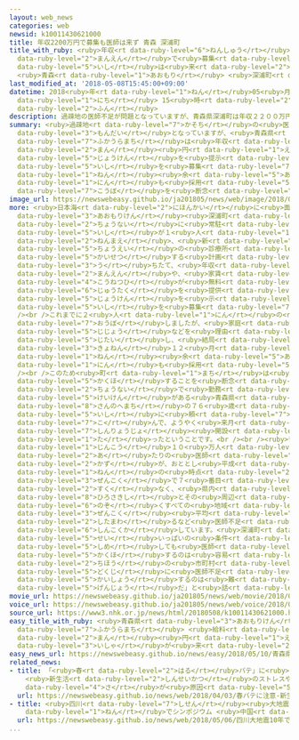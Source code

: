 ```yaml
---
layout: web_news
categories: web
newsid: k10011430621000
title: 年収2200万円で募集も医師は来ず 青森 深浦町
title_with_ruby: <ruby>年収<rt data-ruby-level="6">ねんしゅう</rt></ruby>2200<ruby>万円<rt
  data-ruby-level="2">まんえん</rt></ruby>で<ruby>募集<rt data-ruby-level="7">ぼしゅう</rt></ruby>も<ruby>医師<rt
  data-ruby-level="5">いし</rt></ruby>は<ruby>来<rt data-ruby-level="2">こ</rt></ruby>ず
  <ruby>青森<rt data-ruby-level="1">あおもり</rt></ruby> <ruby>深浦町<rt data-ruby-level="7">ふかうらまち</rt></ruby>
last_modified_at: '2018-05-08T15:45:00+09:00'
datetime: 2018<ruby>年<rt data-ruby-level="1">ねん</rt></ruby>05<ruby>月<rt data-ruby-level="1">がつ</rt></ruby>08<ruby>日<rt
  data-ruby-level="1">にち</rt></ruby> 15<ruby>時<rt data-ruby-level="2">じ</rt></ruby>45<ruby>分<rt
  data-ruby-level="2">ふん</rt></ruby>
description: 過疎地の医師不足が問題となっていますが、青森県深浦町は年収２２００万円などの条件を提示して医師を募集したにもかかわらず、３年余りかけても１人も採用できず、公募を断念したことがわかりました。
summary: <ruby>過疎地<rt data-ruby-level="7">かそち</rt></ruby>の<ruby>医師不足<rt data-ruby-level="5">いしぶそく</rt></ruby>が<ruby>問題<rt
  data-ruby-level="3">もんだい</rt></ruby>となっていますが、<ruby>青森県<rt data-ruby-level="3">あおもりけん</rt></ruby><ruby>深浦町<rt
  data-ruby-level="7">ふかうらまち</rt></ruby>は<ruby>年収<rt data-ruby-level="6">ねんしゅう</rt></ruby>２２００<ruby>万<rt
  data-ruby-level="2">まん</rt></ruby><ruby>円<rt data-ruby-level="1">えん</rt></ruby>などの<ruby>条件<rt
  data-ruby-level="5">じょうけん</rt></ruby>を<ruby>提示<rt data-ruby-level="5">ていじ</rt></ruby>して<ruby>医師<rt
  data-ruby-level="5">いし</rt></ruby>を<ruby>募集<rt data-ruby-level="7">ぼしゅう</rt></ruby>したにもかかわらず、３<ruby>年<rt
  data-ruby-level="1">ねん</rt></ruby><ruby>余<rt data-ruby-level="5">あま</rt></ruby>りかけても１<ruby>人<rt
  data-ruby-level="1">にん</rt></ruby>も<ruby>採用<rt data-ruby-level="5">さいよう</rt></ruby>できず、<ruby>公募<rt
  data-ruby-level="7">こうぼ</rt></ruby>を<ruby>断念<rt data-ruby-level="5">だんねん</rt></ruby>したことがわかりました。
image_url: https://newswebeasy.github.io/ja201805/news/web/image/2018/05/08/K10011430621_1805081548_1805081549_01_03.jpg
more: <ruby>日本海<rt data-ruby-level="2">にほんかい</rt></ruby>に<ruby>面<rt data-ruby-level="3">めん</rt></ruby>した<ruby>青森県<rt
  data-ruby-level="3">あおもりけん</rt></ruby><ruby>深浦町<rt data-ruby-level="7">ふかうらまち</rt></ruby>は、<ruby>町内<rt
  data-ruby-level="2">ちょうない</rt></ruby>に<ruby>常駐<rt data-ruby-level="7">じょうちゅう</rt></ruby>する<ruby>医師<rt
  data-ruby-level="5">いし</rt></ruby>が１<ruby>人<rt data-ruby-level="1">にん</rt></ruby>しかいなかったため、４<ruby>年前<rt
  data-ruby-level="2">ねんまえ</rt></ruby>、<ruby>新<rt data-ruby-level="2">あら</rt></ruby>たに<ruby>町営<rt
  data-ruby-level="5">ちょうえい</rt></ruby>の<ruby>診療所<rt data-ruby-level="7">しんりょうじょ</rt></ruby>を<ruby>開設<rt
  data-ruby-level="5">かいせつ</rt></ruby>する<ruby>計画<rt data-ruby-level="2">けいかく</rt></ruby>を<ruby>打<rt
  data-ruby-level="3">う</rt></ruby>ちたて、<ruby>年収<rt data-ruby-level="6">ねんしゅう</rt></ruby>２２００<ruby>万円<rt
  data-ruby-level="2">まんえん</rt></ruby>や、<ruby>家賃<rt data-ruby-level="6">やちん</rt></ruby>や<ruby>光熱費<rt
  data-ruby-level="4">こうねつひ</rt></ruby>が<ruby>無料<rt data-ruby-level="4">むりょう</rt></ruby>の<ruby>住宅<rt
  data-ruby-level="6">じゅうたく</rt></ruby>を<ruby>提供<rt data-ruby-level="6">ていきょう</rt></ruby>するという<ruby>条件<rt
  data-ruby-level="5">じょうけん</rt></ruby>を<ruby>示<rt data-ruby-level="5">しめ</rt></ruby>して<ruby>医師<rt
  data-ruby-level="5">いし</rt></ruby>を<ruby>募集<rt data-ruby-level="7">ぼしゅう</rt></ruby>しました。<br
  /><br />これまでに２<ruby>人<rt data-ruby-level="1">にん</rt></ruby>の<ruby>医師<rt data-ruby-level="5">いし</rt></ruby>が<ruby>応募<rt
  data-ruby-level="7">おうぼ</rt></ruby>しましたが、<ruby>家庭<rt data-ruby-level="3">かてい</rt></ruby>の<ruby>事情<rt
  data-ruby-level="5">じじょう</rt></ruby>などを<ruby>理由<rt data-ruby-level="3">りゆう</rt></ruby>に<ruby>辞退<rt
  data-ruby-level="5">じたい</rt></ruby>し、<ruby>結局<rt data-ruby-level="4">けっきょく</rt></ruby>、<ruby>去年<rt
  data-ruby-level="3">きょねん</rt></ruby>１２<ruby>月<rt data-ruby-level="1">がつ</rt></ruby>まで３<ruby>年<rt
  data-ruby-level="1">ねん</rt></ruby><ruby>余<rt data-ruby-level="5">あま</rt></ruby>りかけても１<ruby>人<rt
  data-ruby-level="1">にん</rt></ruby>も<ruby>採用<rt data-ruby-level="5">さいよう</rt></ruby>できませんでした。<br
  /><br />このため<ruby>町<rt data-ruby-level="1">まち</rt></ruby>は<ruby>公募<rt data-ruby-level="7">こうぼ</rt></ruby>で<ruby>確保<rt
  data-ruby-level="5">かくほ</rt></ruby>することを<ruby>断念<rt data-ruby-level="5">だんねん</rt></ruby>し、かつて<ruby>町内<rt
  data-ruby-level="2">ちょうない</rt></ruby>で<ruby>勤務<rt data-ruby-level="6">きんむ</rt></ruby>した<ruby>経験<rt
  data-ruby-level="5">けいけん</rt></ruby>がある<ruby>青森県<rt data-ruby-level="3">あおもりけん</rt></ruby><ruby>三戸町<rt
  data-ruby-level="8">さんのへまち</rt></ruby>の７６<ruby>歳<rt data-ruby-level="7">さい</rt></ruby>の<ruby>医師<rt
  data-ruby-level="5">いし</rt></ruby>に<ruby>頼<rt data-ruby-level="7">たの</rt></ruby>み<ruby>込<rt
  data-ruby-level="7">こ</rt></ruby>んで、ようやく<ruby>来月<rt data-ruby-level="2">らいげつ</rt></ruby>、<ruby>診療所<rt
  data-ruby-level="7">しんりょうじょ</rt></ruby><ruby>開設<rt data-ruby-level="5">かいせつ</rt></ruby>のめどが<ruby>立<rt
  data-ruby-level="1">た</rt></ruby>ったということです。<br /><br /><ruby>青森県<rt data-ruby-level="3">あおもりけん</rt></ruby>は<ruby>人口<rt
  data-ruby-level="1">じんこう</rt></ruby>１０<ruby>万人<rt data-ruby-level="2">まんにん</rt></ruby><ruby>当<rt
  data-ruby-level="2">あ</rt></ruby>たりの<ruby>医師<rt data-ruby-level="5">いし</rt></ruby>の<ruby>数<rt
  data-ruby-level="2">かず</rt></ruby>が、おととし<ruby>平成<rt data-ruby-level="4">へいせい</rt></ruby>２８<ruby>年<rt
  data-ruby-level="1">ねん</rt></ruby>の<ruby>時点<rt data-ruby-level="2">じてん</rt></ruby>で<ruby>全国<rt
  data-ruby-level="3">ぜんこく</rt></ruby>で７<ruby>番目<rt data-ruby-level="2">ばんめ</rt></ruby>に<ruby>少<rt
  data-ruby-level="2">すく</rt></ruby>なく、<ruby>県内<rt data-ruby-level="3">けんない</rt></ruby>では<ruby>弘前市<rt
  data-ruby-level="8">ひろさきし</rt></ruby>とその<ruby>周辺<rt data-ruby-level="4">しゅうへん</rt></ruby>を<ruby>除<rt
  data-ruby-level="6">のぞ</rt></ruby>くすべての<ruby>地域<rt data-ruby-level="6">ちいき</rt></ruby>で<ruby>全国<rt
  data-ruby-level="3">ぜんこく</rt></ruby><ruby>平均<rt data-ruby-level="5">へいきん</rt></ruby>を<ruby>下回<rt
  data-ruby-level="2">したまわ</rt></ruby>るなど<ruby>医師不足<rt data-ruby-level="5">いしぶそく</rt></ruby>が<ruby>深刻化<rt
  data-ruby-level="6">しんこくか</rt></ruby>しています。<ruby>深浦町<rt data-ruby-level="7">ふかうらまち</rt></ruby>は「<ruby>精<rt
  data-ruby-level="5">せい</rt></ruby>いっぱいの<ruby>条件<rt data-ruby-level="5">じょうけん</rt></ruby>を<ruby>示<rt
  data-ruby-level="5">しめ</rt></ruby>しても<ruby>医師<rt data-ruby-level="5">いし</rt></ruby>を<ruby>確保<rt
  data-ruby-level="5">かくほ</rt></ruby>するのは<ruby>容易<rt data-ruby-level="5">ようい</rt></ruby>ではなく、<ruby>地方<rt
  data-ruby-level="2">ちほう</rt></ruby>の<ruby>市町村<rt data-ruby-level="2">しちょうそん</rt></ruby>が<ruby>独自<rt
  data-ruby-level="5">どくじ</rt></ruby>に<ruby>医師不足<rt data-ruby-level="5">いしぶそく</rt></ruby>を<ruby>解消<rt
  data-ruby-level="5">かいしょう</rt></ruby>するのは<ruby>難<rt data-ruby-level="6">むずか</rt></ruby>しいのが<ruby>現状<rt
  data-ruby-level="5">げんじょう</rt></ruby>だ」と<ruby>話<rt data-ruby-level="2">はな</rt></ruby>しています。
movie_url: https://newswebeasy.github.io/ja201805/news/web/movie/2018/05/08/k10011430621_201805081548_201805081548.mp4
voice_url: https://newswebeasy.github.io/ja201805/news/web/voice/2018/05/08/k10011430621_201805081548_201805081548.mp3
source_url: https://www3.nhk.or.jp/news/html/20180508/k10011430621000.html
easy_title_with_ruby: <ruby>青森県<rt data-ruby-level="3">あおもりけん</rt></ruby><ruby>深浦町<rt
  data-ruby-level="7">ふかうらまち</rt></ruby> <ruby>給料<rt data-ruby-level="4">きゅうりょう</rt></ruby>２２００<ruby>万<rt
  data-ruby-level="2">まん</rt></ruby><ruby>円<rt data-ruby-level="1">えん</rt></ruby>でも<ruby>医者<rt
  data-ruby-level="3">いしゃ</rt></ruby>が<ruby>来<rt data-ruby-level="2">き</rt></ruby>てくれない
easy_news_url: https://newswebeasy.github.io/news/easy/2018/05/10/青森県深浦町-給料2200万円でも医者が来てくれない
related_news:
- title: 「<ruby>春<rt data-ruby-level="2">はる</rt></ruby>バテ」に<ruby>注意<rt data-ruby-level="3">ちゅうい</rt></ruby>！
    <ruby>新生活<rt data-ruby-level="2">しんせいかつ</rt></ruby>のストレスや<ruby>寒暖<rt data-ruby-level="6">かんだん</rt></ruby>の<ruby>差<rt
    data-ruby-level="4">さ</rt></ruby>が<ruby>原因<rt data-ruby-level="5">げんいん</rt></ruby>か
  url: https://newswebeasy.github.io/news/web/2018/04/03/春バテに注意-新生活のストレスや寒暖の差が原因か
- title: <ruby>四川<rt data-ruby-level="7">しせん</rt></ruby><ruby>大地震<rt data-ruby-level="7">おおじしん</rt></ruby>10<ruby>年<rt
    data-ruby-level="1">ねん</rt></ruby>でシンポジウム <ruby>中国<rt data-ruby-level="2">ちゅうごく</rt></ruby>
  url: https://newswebeasy.github.io/news/web/2018/05/06/四川大地震10年でシンポジウム-中国
...
```

